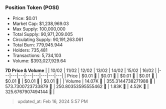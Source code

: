 
  ### Position Token (POSI)
  - Price: $0.01
  - Market Cap: $1,238,969.03
  - Max Supply: 100,000,000
  - Total Supply: 90,971,209.005
  - Circulating Supply: 90,191,263.061
  - Total Burn: 779,945.944
  - Holders: 735,481
  - Transactions: 5,734,103
  - Volume: $393,027,929.64

  **7D Price & Volume**
  | | 10&#x2F;02 | 11&#x2F;02 | 12&#x2F;02 | 13&#x2F;02 | 14&#x2F;02 | 15&#x2F;02 | 16&#x2F;02 |
  |---|---|---|---|---|---|---|---|
  | Price | $0.01 🔻 | $0.01 🚀 | $0.01 🔻 | $0.01 🚀 | $0.01 🚀 | $0.01 🚀 | $0.01 🚀 |
  | Volume | 14.07K 🚀 | 355.3144738271988 🔻 | 573.7300723733879 🚀 | 250.80353595555462 🔻 | 1.83K 🚀 | 4.52K 🚀 | 325.6767907494144 🔻 |

  > updated_at: Feb 16, 2024 5:57 PM
